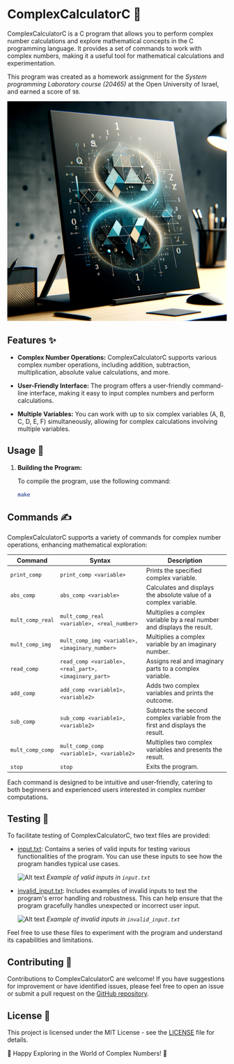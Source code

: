 # ComplexCalculatorC 🧮

ComplexCalculatorC is a C program that allows you to perform complex number calculations and explore mathematical concepts in the C programming language. It provides a set of commands to work with complex numbers, making it a useful tool for mathematical calculations and experimentation.

This program was created as a homework assignment for the _System programming Laboratory course (20465)_ at the Open University of Israel, and earned a score of `98`.

![Alt text](image.png)

## Features ✨

- **Complex Number Operations:** ComplexCalculatorC supports various complex number operations, including addition, subtraction, multiplication, absolute value calculations, and more.

- **User-Friendly Interface:** The program offers a user-friendly command-line interface, making it easy to input complex numbers and perform calculations.

- **Multiple Variables:** You can work with up to six complex variables (A, B, C, D, E, F) simultaneously, allowing for complex calculations involving multiple variables.

## Usage 🚀

1. **Building the Program:**

   To compile the program, use the following command:

   ```bash
   make
    ```

## Commands ✍️

ComplexCalculatorC supports a variety of commands for complex number operations, enhancing mathematical exploration:

| Command           | Syntax                                           | Description |
|-------------------|--------------------------------------------------|-------------|
| `print_comp`      | `print_comp <variable>`                          | Prints the specified complex variable. |
| `abs_comp`        | `abs_comp <variable>`                            | Calculates and displays the absolute value of a complex variable. |
| `mult_comp_real`  | `mult_comp_real <variable>, <real_number>`        | Multiplies a complex variable by a real number and displays the result. |
| `mult_comp_img`   | `mult_comp_img <variable>, <imaginary_number>`    | Multiplies a complex variable by an imaginary number. |
| `read_comp`       | `read_comp <variable>, <real_part>, <imaginary_part>` | Assigns real and imaginary parts to a complex variable. |
| `add_comp`        | `add_comp <variable1>, <variable2>`              | Adds two complex variables and prints the outcome. |
| `sub_comp`        | `sub_comp <variable1>, <variable2>`              | Subtracts the second complex variable from the first and displays the result. |
| `mult_comp_comp`  | `mult_comp_comp <variable1>, <variable2>`        | Multiplies two complex variables and presents the result. |
| `stop`            | `stop`                                          | Exits the program. |

Each command is designed to be intuitive and user-friendly, catering to both beginners and experienced users interested in complex number computations.

## Testing 🧪

To facilitate testing of ComplexCalculatorC, two text files are provided:

- [input.txt](input.txt): Contains a series of valid inputs for testing various functionalities of the program. You can use these inputs to see how the program handles typical use cases.

    ![Alt text](correct_input.png)
    _Example of valid inputs in `input.txt`_

- [invalid_input.txt](invalid_input.txt): Includes examples of invalid inputs to test the program's error handling and robustness. This can help ensure that the program gracefully handles unexpected or incorrect user input.

    ![Alt text](invalid_input.png)
    _Example of invalid inputs in `invalid_input.txt`_

Feel free to use these files to experiment with the program and understand its capabilities and limitations.

## Contributing 🤝

Contributions to ComplexCalculatorC are welcome! If you have suggestions for improvement or have identified issues, please feel free to open an issue or submit a pull request on the [GitHub repository](https://github.com/Dor-sketch/ComplexCalculatorC).

## License 📜

This project is licensed under the MIT License - see the [LICENSE](LICENSE) file for details.

🚀 Happy Exploring in the World of Complex Numbers! 🧮
